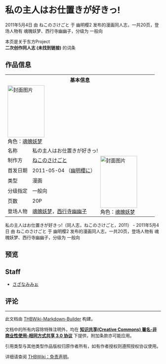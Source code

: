 # 私の主人はお仕置きが好きっ!

<!-- source html: G:\repos\THBWiki-Markdown-Builder\THBWikiMarkdown\Temp\main\e\e9\ns0%3A%E7%A7%81%E3%81%AE%E4%B8%BB%E4%BA%BA%E3%81%AF%E3%81%8A%E4%BB%95%E7%BD%AE%E3%81%8D%E3%81%8C%E5%A5%BD%E3%81%8D%E3%81%A3%21.html -->

2011年5月4日 由 ねこのさけごと 于 幽明樱2 发布的漫画同人志，一共20页，登场人物有 魂魄妖梦、西行寺幽幽子，分级为 一般向

本页是关于东方Project  
 **二次创作同人志 (未找到链接)** 的词条
## 作品信息

<table><tbody><tr><th colspan="3">基本信息</th></tr><tr><td class="cover-artwork-mobile" colspan="2"><a href="./文件-私の主人はお仕置きが好きっ!封面.jpg.md" class="image" title="封面图片"><img alt="封面图片" src="https://upload.thwiki.cc/thumb/9/92/%E7%A7%81%E3%81%AE%E4%B8%BB%E4%BA%BA%E3%81%AF%E3%81%8A%E4%BB%95%E7%BD%AE%E3%81%8D%E3%81%8C%E5%A5%BD%E3%81%8D%E3%81%A3%21%E5%B0%81%E9%9D%A2.jpg/119px-%E7%A7%81%E3%81%AE%E4%B8%BB%E4%BA%BA%E3%81%AF%E3%81%8A%E4%BB%95%E7%BD%AE%E3%81%8D%E3%81%8C%E5%A5%BD%E3%81%8D%E3%81%A3%21%E5%B0%81%E9%9D%A2.jpg" decoding="async" loading="lazy" width="119" height="168" srcset="https://upload.thwiki.cc/thumb/9/92/%E7%A7%81%E3%81%AE%E4%B8%BB%E4%BA%BA%E3%81%AF%E3%81%8A%E4%BB%95%E7%BD%AE%E3%81%8D%E3%81%8C%E5%A5%BD%E3%81%8D%E3%81%A3%21%E5%B0%81%E9%9D%A2.jpg/178px-%E7%A7%81%E3%81%AE%E4%B8%BB%E4%BA%BA%E3%81%AF%E3%81%8A%E4%BB%95%E7%BD%AE%E3%81%8D%E3%81%8C%E5%A5%BD%E3%81%8D%E3%81%A3%21%E5%B0%81%E9%9D%A2.jpg 1.5x, https://upload.thwiki.cc/thumb/9/92/%E7%A7%81%E3%81%AE%E4%B8%BB%E4%BA%BA%E3%81%AF%E3%81%8A%E4%BB%95%E7%BD%AE%E3%81%8D%E3%81%8C%E5%A5%BD%E3%81%8D%E3%81%A3%21%E5%B0%81%E9%9D%A2.jpg/238px-%E7%A7%81%E3%81%AE%E4%B8%BB%E4%BA%BA%E3%81%AF%E3%81%8A%E4%BB%95%E7%BD%AE%E3%81%8D%E3%81%8C%E5%A5%BD%E3%81%8D%E3%81%A3%21%E5%B0%81%E9%9D%A2.jpg 2x" data-file-width="600" data-file-height="847"></a><div class="cover-char">角色：<a href="./魂魄妖梦.md" title="魂魄妖梦">魂魄妖梦</a></div></td>
</tr><tr><td class="label">名称</td><td colspan="2"> 私の主人はお仕置きが好きっ! </td></tr><tr><td class="label">制作方</td><td><a href="./ねこのさけごと.md" title="ねこのさけごと">ねこのさけごと</a></td><td class="cover-artwork" rowspan="6" style="min-width:168px;"><a href="./文件-私の主人はお仕置きが好きっ!封面.jpg.md" class="image" title="封面图片"><img alt="封面图片" src="https://upload.thwiki.cc/thumb/9/92/%E7%A7%81%E3%81%AE%E4%B8%BB%E4%BA%BA%E3%81%AF%E3%81%8A%E4%BB%95%E7%BD%AE%E3%81%8D%E3%81%8C%E5%A5%BD%E3%81%8D%E3%81%A3%21%E5%B0%81%E9%9D%A2.jpg/119px-%E7%A7%81%E3%81%AE%E4%B8%BB%E4%BA%BA%E3%81%AF%E3%81%8A%E4%BB%95%E7%BD%AE%E3%81%8D%E3%81%8C%E5%A5%BD%E3%81%8D%E3%81%A3%21%E5%B0%81%E9%9D%A2.jpg" decoding="async" loading="lazy" width="119" height="168" srcset="https://upload.thwiki.cc/thumb/9/92/%E7%A7%81%E3%81%AE%E4%B8%BB%E4%BA%BA%E3%81%AF%E3%81%8A%E4%BB%95%E7%BD%AE%E3%81%8D%E3%81%8C%E5%A5%BD%E3%81%8D%E3%81%A3%21%E5%B0%81%E9%9D%A2.jpg/178px-%E7%A7%81%E3%81%AE%E4%B8%BB%E4%BA%BA%E3%81%AF%E3%81%8A%E4%BB%95%E7%BD%AE%E3%81%8D%E3%81%8C%E5%A5%BD%E3%81%8D%E3%81%A3%21%E5%B0%81%E9%9D%A2.jpg 1.5x, https://upload.thwiki.cc/thumb/9/92/%E7%A7%81%E3%81%AE%E4%B8%BB%E4%BA%BA%E3%81%AF%E3%81%8A%E4%BB%95%E7%BD%AE%E3%81%8D%E3%81%8C%E5%A5%BD%E3%81%8D%E3%81%A3%21%E5%B0%81%E9%9D%A2.jpg/238px-%E7%A7%81%E3%81%AE%E4%B8%BB%E4%BA%BA%E3%81%AF%E3%81%8A%E4%BB%95%E7%BD%AE%E3%81%8D%E3%81%8C%E5%A5%BD%E3%81%8D%E3%81%A3%21%E5%B0%81%E9%9D%A2.jpg 2x" data-file-width="600" data-file-height="847"></a><div class="cover-char">角色：<a href="./魂魄妖梦.md" title="魂魄妖梦">魂魄妖梦</a></div></td>
</tr><tr><td class="label">首发日期</td><td>2011-05-04&#160;（<a href="/展会作品列表?e=%E5%B9%BD%E6%98%8E%E6%A8%B1%232">幽明櫻に</a>）</td></tr><tr><td class="label">类型</td><td>漫画</td></tr><tr><td class="label">分级指定</td><td>一般向</td></tr><tr><td class="label">页数</td><td>20P</td></tr><tr><td class="label">登场人物</td><td><a href="./魂魄妖梦.md" title="魂魄妖梦">魂魄妖梦</a>，<a href="./西行寺幽幽子.md" title="西行寺幽幽子">西行寺幽幽子</a></td></tr></tbody></table>

私の主人はお仕置きが好きっ!（同人志，ねこのさけごと，2011） - 2011年5月4日 由 ねこのさけごと 于 幽明樱2 发布的漫画同人志，一共20页，登场人物有 魂魄妖梦、西行寺幽幽子，分级为 一般向
## 预览
## Staff
- [さざなみみぉ](./さざなみみぉ.md)

## 评论




---

此文档由 [THBWiki-Markdown-Builder](https://github.com/Delsin-Yu/THBWiki-Markdown-Builder) 构建。

文档中的所有内容除特殊注明外，均在 [**知识共享(Creative Commons) 署名-非商业性使用-相同方式共享 3.0 协议**](https://creativecommons.org/licenses/by-sa/3.0/deed.zh-hans) 下提供，附加条款亦可能应用。

引用类型与其他类型作品版权归原作者所有，如有作者授权则遵照授权协议使用。

详细请查阅 [THBWiki：免责声明](https://thbwiki.cc/THBWiki:%E5%85%8D%E8%B4%A3%E5%A3%B0%E6%98%8E)。

